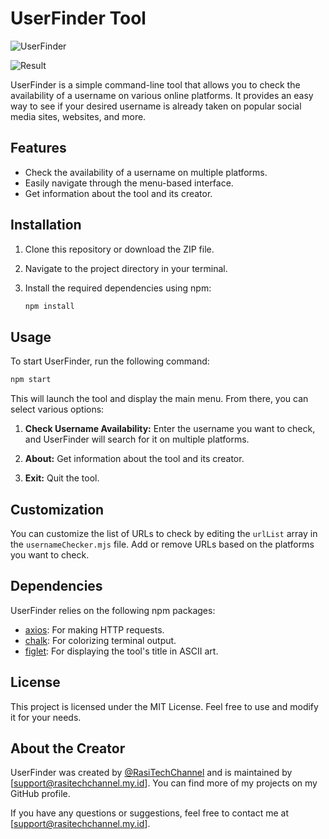 
# UserFinder Tool

![UserFinder](https://i.imgur.com/b1Graiv.png)

![Result](https://i.imgur.com/fo9xFXh.png)

UserFinder is a simple command-line tool that allows you to check the availability of a username on various online platforms. It provides an easy way to see if your desired username is already taken on popular social media sites, websites, and more.

## Features

- Check the availability of a username on multiple platforms.
- Easily navigate through the menu-based interface.
- Get information about the tool and its creator.

## Installation

1. Clone this repository or download the ZIP file.

2. Navigate to the project directory in your terminal.

3. Install the required dependencies using npm:

   ```bash
   npm install
   ```

## Usage

To start UserFinder, run the following command:

```bash
npm start
```

This will launch the tool and display the main menu. From there, you can select various options:

1. **Check Username Availability:** Enter the username you want to check, and UserFinder will search for it on multiple platforms.

2. **About:** Get information about the tool and its creator.

3. **Exit:** Quit the tool.

## Customization

You can customize the list of URLs to check by editing the `urlList` array in the `usernameChecker.mjs` file. Add or remove URLs based on the platforms you want to check.

## Dependencies

UserFinder relies on the following npm packages:

- [axios](https://www.npmjs.com/package/axios): For making HTTP requests.
- [chalk](https://www.npmjs.com/package/chalk): For colorizing terminal output.
- [figlet](https://www.npmjs.com/package/figlet): For displaying the tool's title in ASCII art.

## License

This project is licensed under the MIT License. Feel free to use and modify it for your needs.

## About the Creator

UserFinder was created by [@RasiTechChannel](https://t.me/RasiTechChannel1) and is maintained by [support@rasitechchannel.my.id]. You can find more of my projects on my GitHub profile.

If you have any questions or suggestions, feel free to contact me at [support@rasitechchannel.my.id].
```
